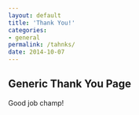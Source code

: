 ```yaml
---
layout: default
title: 'Thank You!'
categories: 
- general
permalink: /tahnks/
date: 2014-10-07
---
```

## Generic Thank You Page

Good job champ!
